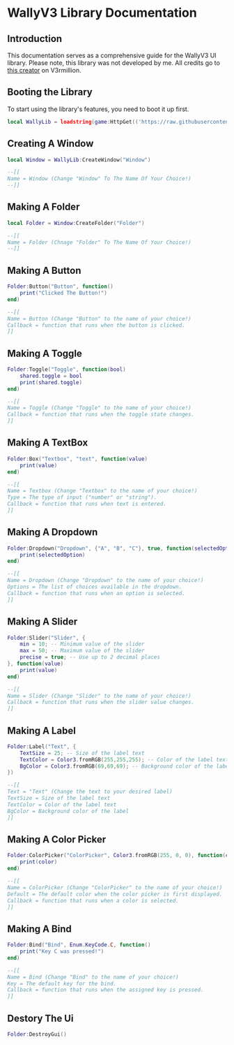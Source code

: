 # WallyV3 Library Documentation

## Introduction

This documentation serves as a comprehensive guide for the WallyV3 UI library. Please note, this library was not developed by me. All credits go to [this creator](https://v3rmillion.net/member.php?action=profile&uid=507120) on V3rmillion.

## Booting the Library

To start using the library's features, you need to boot it up first.

```lua
local WallyLib = loadstring(game:HttpGet(('https://raw.githubusercontent.com/bloodball/-back-ups-for-libs/main/wall%20v3')))()
```


## Creating A Window
```lua
local Window = WallyLib:CreateWindow("Window")

--[[
Name = Window (Change "Window" To The Name Of Your Choice!)
--]]
```

## Making A Folder
```lua
local Folder = Window:CreateFolder("Folder")

--[[
Name = Folder (Chnage "Folder" To The Name Of Your Choice!)
--]]
```


## Making A Button
```lua
Folder:Button("Button", function()
    print("Clicked The Button!")
end)

--[[
Name = Button (Change "Button" to the name of your choice!)
Callback = function that runs when the button is clicked.
]]
```


## Making A Toggle
```lua
Folder:Toggle("Toggle", function(bool)
    shared.toggle = bool
    print(shared.toggle)
end)

--[[
Name = Toggle (Change "Toggle" to the name of your choice!)
Callback = function that runs when the toggle state changes.
]]
```


## Making A TextBox
```lua
Folder:Box("Textbox", "text", function(value)
    print(value)
end)

--[[
Name = Textbox (Change "Textbox" to the name of your choice!)
Type = The type of input ("number" or "string").
Callback = function that runs when text is entered.
]]
```


## Making A Dropdown
```lua
Folder:Dropdown("Dropdown", {"A", "B", "C"}, true, function(selectedOption)
    print(selectedOption)
end)

--[[
Name = Dropdown (Change "Dropdown" to the name of your choice!)
Options = The list of choices available in the dropdown.
Callback = function that runs when an option is selected.
]]
```


## Making A Slider
```lua
Folder:Slider("Slider", {
    min = 10; -- Minimum value of the slider
    max = 50; -- Maximum value of the slider
    precise = true; -- Use up to 2 decimal places
}, function(value)
    print(value)
end)

--[[
Name = Slider (Change "Slider" to the name of your choice!)
Callback = function that runs when the slider value changes.
]]
```


## Making A Label
```lua
Folder:Label("Text", {
    TextSize = 25; -- Size of the label text
    TextColor = Color3.fromRGB(255,255,255); -- Color of the label text
    BgColor = Color3.fromRGB(69,69,69); -- Background color of the label
})

--[[
Text = "Text" (Change the text to your desired label)
TextSize = Size of the label text
TextColor = Color of the label text
BgColor = Background color of the label
]]
```



## Making A Color Picker
```lua
Folder:ColorPicker("ColorPicker", Color3.fromRGB(255, 0, 0), function(color)
    print(color)
end)

--[[
Name = ColorPicker (Change "ColorPicker" to the name of your choice!)
Default = The default color when the color picker is first displayed.
Callback = function that runs when a color is selected.
]]
```



## Making A Bind
```lua
Folder:Bind("Bind", Enum.KeyCode.C, function()
    print("Key C was pressed!")
end)

--[[
Name = Bind (Change "Bind" to the name of your choice!)
Key = The default key for the bind.
Callback = function that runs when the assigned key is pressed.
]]
```

## Destory The Ui

```lua
Folder:DestroyGui()
```
